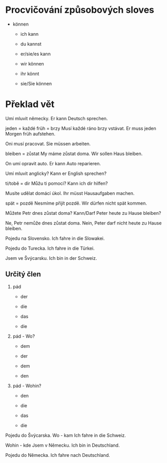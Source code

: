 # Procvičování způsobových sloves
- können
	- ich kann
	- du kannst
	- er/sie/es kann

	- wir können
	- ihr könnt
	- sie/Sie können

# Překlad vět
Umí mluvit německy.
Er kann Deutsch sprechen.

jeden = každé
früh = brzy
Musí každé ráno brzy vstávat.
Er muss jeden Morgen früh aufstehen.

Oni musí pracovat.
Sie müssen arbeiten.

bleiben = zůstat
My máme zůstat doma.
Wir sollen Haus bleiben.

On umí opravit auto.
Er kann Auto reparieren.

Umí mluvit anglicky?
Kann er English sprechen?

ti/tobě = dir
Můžu ti pomoci?
Kann ich dir hilfen?

Musíte udělat domácí úkol.
Ihr müsst Hausaufgaben machen.

spät = pozdě
Nesmíme přijít pozdě.
Wir dürfen nicht spät kommen.

Můžete Petr dnes zůstat doma?
Kann/Darf Peter heute zu Hause bleiben?

Ne, Petr nemůže dnes zůstat doma.
Nein, Peter darf nicht heute zu Hause bleiben.

Pojedu na Slovensko.
Ich fahre in die Slowakei.

Pojedu do Turecka.
Ich fahre in die Türkei.

Jsem ve Švýcarsku.
Ich bin in der Schweiz.

## Určitý člen
1. pád
	- der
	- die
	- das

	- die
3. pád - Wo?
	- dem
	- der
	- dem

	- den
4. pád - Wohin?
	- den
	- die
	- das

	- die

Pojedu do Švýcarska.
Wo - kam
Ich fahre in die Schweiz.

Wohin - kde
Jsem v Německu.
Ich bin in Deutschland.

Pojedu do Německa.
Ich fahre nach Deutschland.